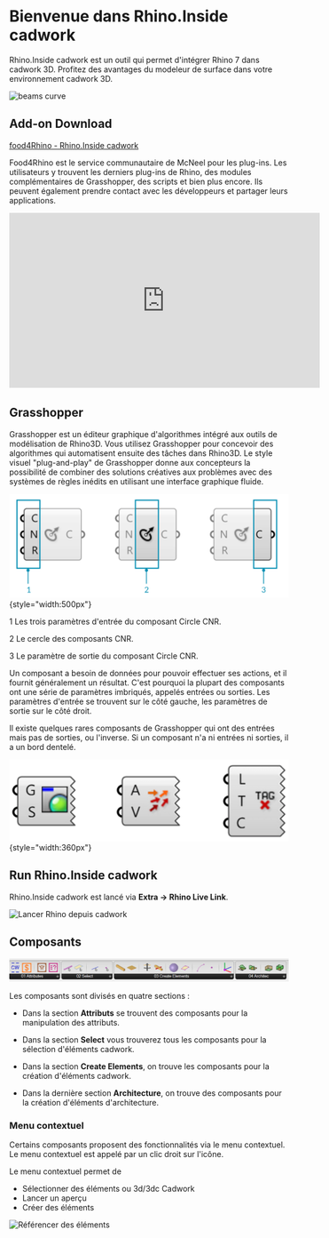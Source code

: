 # Bienvenue dans Rhino.Inside cadwork

Rhino.Inside cadwork est un outil qui permet d'intégrer Rhino 7 dans cadwork 3D.
Profitez des avantages du modeleur de surface dans votre environnement cadwork
3D.

![beams curve](img/beams_curve.gif "beams curve")

## Add-on Download

[food4Rhino - Rhino.Inside
cadwork](https://www.food4rhino.com/en/app/rhinoinside-cadwork-3d?lang=fr)

Food4Rhino est le service communautaire de McNeel pour les plug-ins. Les
utilisateurs y trouvent les derniers plug-ins de Rhino, des modules
complémentaires de Grasshopper, des scripts et bien plus encore. Ils peuvent
également prendre contact avec les développeurs et partager leurs applications.

<iframe width="560" height="315" src="https://www.youtube.com/embed/vBh1UHg6ZHQ"
        title="YouTube video player" frameborder="0"
        allow="accelerometer; autoplay; clipboard-write; encrypted-media; gyroscope; picture-in-picture"
        allowfullscreen></iframe>

## Grasshopper

Grasshopper est un éditeur graphique d'algorithmes intégré aux outils de
modélisation de Rhino3D. Vous utilisez Grasshopper pour concevoir des
algorithmes qui automatisent ensuite des tâches dans Rhino3D. Le style visuel
"plug-and-play" de Grasshopper donne aux concepteurs la possibilité de combiner
des solutions créatives aux problèmes avec des systèmes de règles inédits en
utilisant une interface graphique fluide.

![Grasshoper component parts](img/process.png){style="width:500px"}

<span class="bullet-number">1</span> Les trois paramètres d'entrée du composant
Circle CNR.

<span class="bullet-number">2</span> Le cercle des composants CNR.

<span class="bullet-number">3</span> Le paramètre de sortie du composant Circle
CNR.

Un composant a besoin de données pour pouvoir effectuer ses actions, et il
fournit généralement un résultat. C'est pourquoi la plupart des composants ont
une série de paramètres imbriqués, appelés entrées ou sorties. Les paramètres
d'entrée se trouvent sur le côté gauche, les paramètres de sortie sur le côté
droit.

Il existe quelques rares composants de Grasshopper qui ont des entrées mais pas
de sorties, ou l'inverse. Si un composant n'a ni entrées ni sorties, il a un
bord dentelé.

![Grasshoper component parts](img/components.png){style="width:360px"}

## Run Rhino.Inside cadwork

Rhino.Inside cadwork est lancé via **Extra -> Rhino Live Link**.

![Lancer Rhino depuis cadwork](img/run.gif)

## Composants

![Backup Text](img/comps.png "Components")

Les composants sont divisés en quatre sections&nbsp;:

- Dans la section **Attributs** se trouvent des composants pour la manipulation
  des attributs.

- Dans la section **Select** vous trouverez tous les composants pour la
  sélection d'éléments cadwork. 

- Dans la section **Create Elements**, on trouve les composants pour la création
  d'éléments cadwork.

- Dans la dernière section **Architecture**, on trouve des composants pour la
  création d'éléments d'architecture.

### Menu contextuel

Certains composants proposent des fonctionnalités via le menu contextuel. Le
menu contextuel est appelé par un clic droit sur l'icône.

Le menu contextuel permet de

- Sélectionner des éléments ou 3d/3dc Cadwork
- Lancer un aperçu
- Créer des éléments

![Référencer des éléments](img/get_elements.gif "Référencer des éléments")
